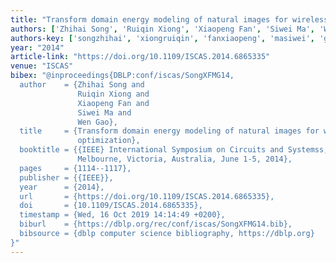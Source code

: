 ```yaml
---
title: "Transform domain energy modeling of natural images for wireless softcast optimization"
authors: ['Zhihai Song', 'Ruiqin Xiong', 'Xiaopeng Fan', 'Siwei Ma', 'Wen Gao 0001']
authors-key: ['songzhihai', 'xiongruiqin', 'fanxiaopeng', 'masiwei', 'gaowen']
year: "2014"
article-link: "https://doi.org/10.1109/ISCAS.2014.6865335"
venue: "ISCAS"
bibex: "@inproceedings{DBLP:conf/iscas/SongXFMG14,
  author    = {Zhihai Song and
               Ruiqin Xiong and
               Xiaopeng Fan and
               Siwei Ma and
               Wen Gao},
  title     = {Transform domain energy modeling of natural images for wireless SoftCast
               optimization},
  booktitle = {{IEEE} International Symposium on Circuits and Systemss, {ISCAS} 2014,
               Melbourne, Victoria, Australia, June 1-5, 2014},
  pages     = {1114--1117},
  publisher = {{IEEE}},
  year      = {2014},
  url       = {https://doi.org/10.1109/ISCAS.2014.6865335},
  doi       = {10.1109/ISCAS.2014.6865335},
  timestamp = {Wed, 16 Oct 2019 14:14:49 +0200},
  biburl    = {https://dblp.org/rec/conf/iscas/SongXFMG14.bib},
  bibsource = {dblp computer science bibliography, https://dblp.org}
}"
---
```


